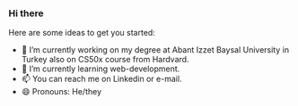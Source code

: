 ### Hi there 

Here are some ideas to get you started:

- 🔭 I’m currently working on my degree at Abant Izzet Baysal University in Turkey also on CS50x course from Hardvard.
- 🌱 I’m currently learning web-development.
- 📫 You can reach me on Linkedin or e-mail.
- 😄 Pronouns: He/they
